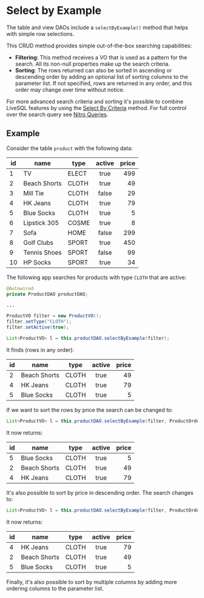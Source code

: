 # Select by Example

The table and view DAOs include a `selectByExample()` method that helps with simple row selections.

This CRUD method provides simple out-of-the-box searching capabilities:
- **Filtering**: This method receives a VO that is used as a pattern for the search. All its non-null 
properties make up the search criteria.
- **Sorting**: The rows returned can also be sorted in ascending or descending order by adding an 
optional list of sorting columns to the parameter list. If not specified, rows are returned in any
order, and this order may change over time without notice.

For more advanced search criteria and sorting it's possible to combine LiveSQL features by using the
[Select By Criteria](./select-by-criteria.md) method. For full control over the search query see
[Nitro Queries](../nitro/nitro.md).


## Example

Consider the table `product` with the following data:

| id | name | type | active | price |
| -- | -- | -- | :--: | --: |
| 1 | TV | ELECT | true | 499 |
| 2 | Beach Shorts | CLOTH | true | 49 |
| 3 | Mill Tie | CLOTH | false | 29 | 
| 4 | HK Jeans | CLOTH | true | 79 |
| 5 | Blue Socks | CLOTH | true | 5 |
| 6 | Lipstick 305 | COSME | true | 8 |
| 7 | Sofa | HOME | false | 299 |
| 8 | Golf Clubs | SPORT | true | 450 |
| 9 | Tennis Shoes | SPORT | false | 99 |
| 10 | HP Socks | SPORT | true | 34 |

The following app searches for products with type `CLOTH` that are active:

```java
@Autowired
private ProductDAO productDAO;

...

ProductVO filter = new ProductVO();
filter.setType("CLOTH");
filter.setActive(true);

List<ProductVO> l = this.productDAO.selectByExample(filter);
```

It finds (rows in any order):

| id | name | type | active | price |
| -- | -- | -- | :--: | --: |
| 2 | Beach Shorts | CLOTH | true | 49 |
| 4 | HK Jeans | CLOTH | true | 79 |
| 5 | Blue Socks | CLOTH | true | 5 |

If we want to sort the rows by price the search can be changed to:

```java
List<ProductVO> l = this.productDAO.selectByExample(filter, ProductOrderBy.PRICE);
```

It now returns:

| id | name | type | active | price |
| -- | -- | -- | :--: | --: |
| 5 | Blue Socks | CLOTH | true | 5 |
| 2 | Beach Shorts | CLOTH | true | 49 |
| 4 | HK Jeans | CLOTH | true | 79 |

It's also possible to sort by price in descending order. The search changes to:

```java
List<ProductVO> l = this.productDAO.selectByExample(filter, ProductOrderBy.PRICE$DESC);
```

It now returns:

| id | name | type | active | price |
| -- | -- | -- | :--: | --: |
| 4 | HK Jeans | CLOTH | true | 79 |
| 2 | Beach Shorts | CLOTH | true | 49 |
| 5 | Blue Socks | CLOTH | true | 5 |

Finally, it's also possible to sort by multiple columns by adding more ordering columns to the 
parameter list.


